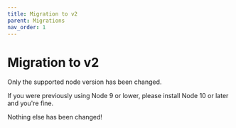 ```yaml
---
title: Migration to v2
parent: Migrations
nav_order: 1
---
```


# Migration to v2

Only the supported node version has been changed.

If you were previously using Node 9 or lower, please install Node 10 or later and you're fine.

Nothing else has been changed!
